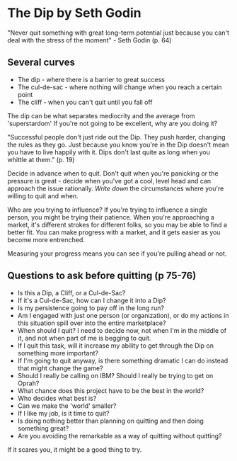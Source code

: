 # The Dip by Seth Godin

"Never quit something with great long-term potential just because you can't deal with the stress of the moment" - Seth Godin (p. 64)

## Several curves


* The dip - where there is a barrier to great success
* The cul-de-sac - where nothing will change when you reach a certain point
* The cliff - when you can't quit until you fall off


The dip can be what separates mediocrity and the average from 'superstardom'
If you're not going to be excellent, why are you doing it?

"Successful people don't just ride out the Dip. They push harder, changing the rules as they go. Just because you know you're in the Dip doesn't mean you have to live happily with it. Dips don't last quite as long when you whittle at them." (p. 19)

Decide in advance when to quit. Don't quit when you're panicking or the pressure is great - decide when you've got a cool, level head and can approach the issue rationally. *Write down* the circumstances where you're willing to quit and when.

Who are you trying to influence? If you're trying to influence a single person, you might be trying their patience. When you're approaching a market, it's different strokes for different folks, so you may be able to find a better fit. You can make progress with a market, and it gets easier as you become more entrenched.

Measuring your progress means you can see if you're pulling ahead or not.

## Questions to ask before quitting (p 75-76)



* Is this a Dip, a Cliff, or a Cul-de-Sac?
* If it's a Cul-de-Sac, how can I change it into a Dip?
* Is my persistence going to pay off in the long run?
* Am I engaged with just one person (or organization), or do my actions in this situation spill over into the entire marketplace?
* When should I quit? I need to decide now, not when I'm in the middle of it, and not when part of me is begging to quit.
* If I quit this task, will it increase my ability to get through the Dip on something more important?
* If I'm going to quit anyway, is there something dramatic I can do instead that might change the game?
* Should I really be calling on IBM? Should I really be trying to get on Oprah?
* What chance does this project have to be the best in the world?
* Who decides what best is?
* Can we make the 'world' smaller?
* If I like my job, is it time to quit?
* Is doing nothing better than planning on quitting and then doing something great?
* Are you avoiding the remarkable as a way of quitting without quitting?


If it scares you, it might be a good thing to try.

